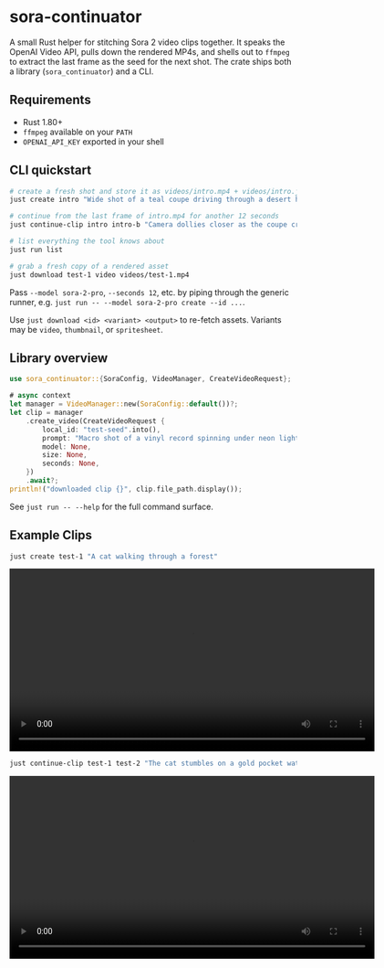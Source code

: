 # sora-continuator

A small Rust helper for stitching Sora 2 video clips together. It speaks the OpenAI Video API, pulls down the rendered MP4s, and shells out to `ffmpeg` to extract the last frame as the seed for the next shot. The crate ships both a library (`sora_continuator`) and a CLI.

## Requirements

- Rust 1.80+
- `ffmpeg` available on your `PATH`
- `OPENAI_API_KEY` exported in your shell

## CLI quickstart

```bash
# create a fresh shot and store it as videos/intro.mp4 + videos/intro.json
just create intro "Wide shot of a teal coupe driving through a desert highway, heat ripples visible."

# continue from the last frame of intro.mp4 for another 12 seconds
just continue-clip intro intro-b "Camera dollies closer as the coupe crests a hill at sunset."

# list everything the tool knows about
just run list

# grab a fresh copy of a rendered asset
just download test-1 video videos/test-1.mp4
```

Pass `--model sora-2-pro`, `--seconds 12`, etc. by piping through the generic runner, e.g. `just run -- --model sora-2-pro create --id ...`.

Use `just download <id> <variant> <output>` to re-fetch assets. Variants may be `video`, `thumbnail`, or `spritesheet`.

## Library overview

```rust
use sora_continuator::{SoraConfig, VideoManager, CreateVideoRequest};

# async context
let manager = VideoManager::new(SoraConfig::default())?;
let clip = manager
    .create_video(CreateVideoRequest {
        local_id: "test-seed".into(),
        prompt: "Macro shot of a vinyl record spinning under neon light".into(),
        model: None,
        size: None,
        seconds: None,
    })
    .await?;
println!("downloaded clip {}", clip.file_path.display());
```

See `just run -- --help` for the full command surface.

## Example Clips

```bash
just create test-1 "A cat walking through a forest"
```

<video controls width="640" src="videos/test-1.mp4" title="test-1: A cat walking through a forest"></video>

```bash
just continue-clip test-1 test-2 "The cat stumbles on a gold pocket watch"
```

<video controls width="640" src="videos/test-2.mp4" title="test-2: The cat stumbles on a gold pocket watch"></video>

